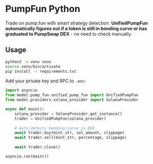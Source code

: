 # PumpFun Python

Trade on pump.fun with smart strategy detection. **UnifiedPumpFun automatically figures out if a token is still in bonding curve or has graduated to PumpSwap DEX** - no need to check manually.

## Usage

```bash
python3 -m venv venv
source venv/bin/activate  
pip install -r requirements.txt
```

Add your private key and RPC to `.env`:

```python
import asyncio
from model.pump_fun.unified_pump_fun import UnifiedPumpFun
from model.providers.solana_provider import SolanaProvider

async def main():
    solana_provider = SolanaProvider.get_instance()
    trader = UnifiedPumpFun(solana_provider)
    
    # Auto-detects bonding curve vs DEX
    await trader.buy(mint_str, sol_amount, slippage)
    await trader.sell(mint_str, percentage, slippage)
    
    await trader.close()

asyncio.run(main())
```
